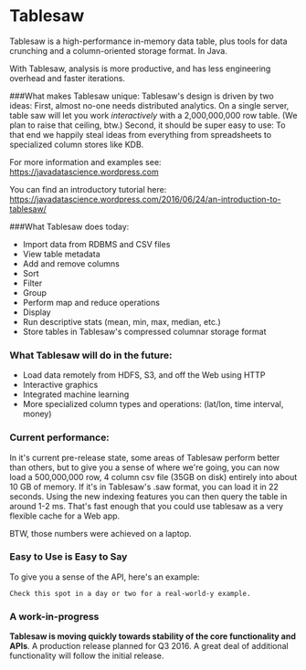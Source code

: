 Tablesaw
=======
   
Tablesaw is a high-performance in-memory data table, plus tools for data crunching and a column-oriented storage format. In Java. 

With Tablesaw, analysis is more productive, and has less engineering overhead and faster iterations. 

###What makes Tablesaw unique:
Tablesaw's design is driven by two ideas: 
First, almost no-one needs distributed analytics. On a single server, table saw will let you work _interactively_ with a 2,000,000,000 row table. (We plan to raise that ceiling, btw.)
Second, it should be super easy to use: To that end we happily steal ideas from everything from spreadsheets to specialized column stores like KDB.

For more information and examples see: https://javadatascience.wordpress.com

You can find an introductory tutorial here: https://javadatascience.wordpress.com/2016/06/24/an-introduction-to-tablesaw/

###What Tablesaw does today: 
* Import data from RDBMS and CSV files 
* View table metadata
* Add and remove columns
* Sort 
* Filter
* Group
* Perform map and reduce operations
* Display
* Run descriptive stats (mean, min, max, median, etc.)
* Store tables in Tablesaw's compressed columnar storage format

### What Tablesaw will do in the future:
* Load data remotely from HDFS, S3, and off the Web using HTTP
* Interactive graphics
* Integrated machine learning
* More specialized column types and operations: (lat/lon, time interval, money)

### Current performance:
In it's current pre-release state, some areas of Tablesaw perform better than others, but to give you a sense of where we're going, you can now load a 500,000,000 row, 4 column csv file (35GB on disk) entirely into about 10 GB of memory. If it's in Tablesaw's .saw format, you can load it in 22 seconds. Using the new indexing features you can then query the table in around 1-2 ms. That's fast enough that you could use tablesaw as a very flexible cache for a Web app.

BTW, those numbers were achieved on a laptop.

### Easy to Use is Easy to Say
To give you a sense of the API, here's an example:

```
Check this spot in a day or two for a real-world-y example.
```

### A work-in-progress
__Tablesaw is moving quickly towards stability of the core functionality and APIs__. A production release planned for Q3 2016. A great deal of additional functionality will follow the initial release.
